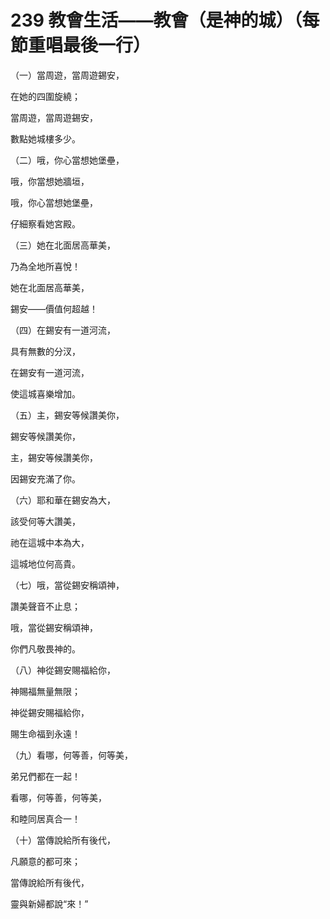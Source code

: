 # 239 教會生活——教會（是神的城）（每節重唱最後一行）

（一）當周遊，當周遊錫安，

在她的四圍旋繞；

當周遊，當周遊錫安，

數點她城樓多少。

（二）哦，你心當想她堡壘，

哦，你當想她牆垣，

哦，你心當想她堡壘，

仔細察看她宮殿。

（三）她在北面居高華美，

乃為全地所喜悅！

她在北面居高華美，

錫安——價值何超越！

（四）在錫安有一道河流，

具有無數的分汊，

在錫安有一道河流，

使這城喜樂增加。

（五）主，錫安等候讚美你，

錫安等候讚美你，

主，錫安等候讚美你，

因錫安充滿了你。

（六）耶和華在錫安為大，

該受何等大讚美，

祂在這城中本為大，

這城地位何高貴。

（七）哦，當從錫安稱頌神，

讚美聲音不止息；

哦，當從錫安稱頌神，

你們凡敬畏神的。

（八）神從錫安賜福給你，

神賜福無量無限；

神從錫安賜福給你，

賜生命福到永遠！

（九）看哪，何等善，何等美，

弟兄們都在一起！

看哪，何等善，何等美，

和睦同居真合一！

（十）當傳說給所有後代，

凡願意的都可來；

當傳說給所有後代，

靈與新婦都說“來！”

